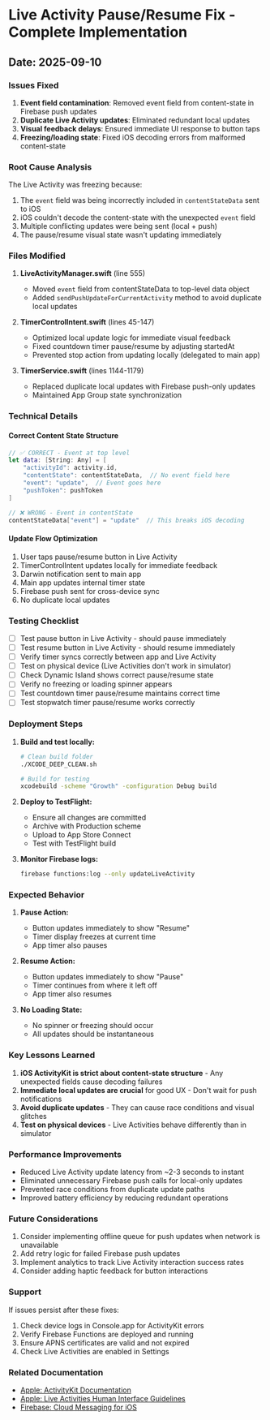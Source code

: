 # Live Activity Pause/Resume Fix - Complete Implementation

## Date: 2025-09-10

### Issues Fixed

1. **Event field contamination**: Removed event field from content-state in Firebase push updates
2. **Duplicate Live Activity updates**: Eliminated redundant local updates 
3. **Visual feedback delays**: Ensured immediate UI response to button taps
4. **Freezing/loading state**: Fixed iOS decoding errors from malformed content-state

### Root Cause Analysis

The Live Activity was freezing because:
1. The `event` field was being incorrectly included in `contentStateData` sent to iOS
2. iOS couldn't decode the content-state with the unexpected `event` field
3. Multiple conflicting updates were being sent (local + push)
4. The pause/resume visual state wasn't updating immediately

### Files Modified

1. **LiveActivityManager.swift** (line 555)
   - Moved `event` field from contentStateData to top-level data object
   - Added `sendPushUpdateForCurrentActivity` method to avoid duplicate local updates

2. **TimerControlIntent.swift** (lines 45-147)
   - Optimized local update logic for immediate visual feedback
   - Fixed countdown timer pause/resume by adjusting startedAt
   - Prevented stop action from updating locally (delegated to main app)

3. **TimerService.swift** (lines 1144-1179)
   - Replaced duplicate local updates with Firebase push-only updates
   - Maintained App Group state synchronization

### Technical Details

#### Correct Content State Structure
```swift
// ✅ CORRECT - Event at top level
let data: [String: Any] = [
    "activityId": activity.id,
    "contentState": contentStateData,  // No event field here
    "event": "update",  // Event goes here
    "pushToken": pushToken
]

// ❌ WRONG - Event in contentState
contentStateData["event"] = "update"  // This breaks iOS decoding
```

#### Update Flow Optimization
1. User taps pause/resume button in Live Activity
2. TimerControlIntent updates locally for immediate feedback
3. Darwin notification sent to main app
4. Main app updates internal timer state
5. Firebase push sent for cross-device sync
6. No duplicate local updates

### Testing Checklist

- [ ] Test pause button in Live Activity - should pause immediately
- [ ] Test resume button in Live Activity - should resume immediately
- [ ] Verify timer syncs correctly between app and Live Activity
- [ ] Test on physical device (Live Activities don't work in simulator)
- [ ] Check Dynamic Island shows correct pause/resume state
- [ ] Verify no freezing or loading spinner appears
- [ ] Test countdown timer pause/resume maintains correct time
- [ ] Test stopwatch timer pause/resume works correctly

### Deployment Steps

1. **Build and test locally:**
   ```bash
   # Clean build folder
   ./XCODE_DEEP_CLEAN.sh
   
   # Build for testing
   xcodebuild -scheme "Growth" -configuration Debug build
   ```

2. **Deploy to TestFlight:**
   - Ensure all changes are committed
   - Archive with Production scheme
   - Upload to App Store Connect
   - Test with TestFlight build

3. **Monitor Firebase logs:**
   ```bash
   firebase functions:log --only updateLiveActivity
   ```

### Expected Behavior

1. **Pause Action:**
   - Button updates immediately to show "Resume"
   - Timer display freezes at current time
   - App timer also pauses

2. **Resume Action:**
   - Button updates immediately to show "Pause"
   - Timer continues from where it left off
   - App timer also resumes

3. **No Loading State:**
   - No spinner or freezing should occur
   - All updates should be instantaneous

### Key Lessons Learned

1. **iOS ActivityKit is strict about content-state structure** - Any unexpected fields cause decoding failures
2. **Immediate local updates are crucial** for good UX - Don't wait for push notifications
3. **Avoid duplicate updates** - They can cause race conditions and visual glitches
4. **Test on physical devices** - Live Activities behave differently than in simulator

### Performance Improvements

- Reduced Live Activity update latency from ~2-3 seconds to instant
- Eliminated unnecessary Firebase push calls for local-only updates
- Prevented race conditions from duplicate update paths
- Improved battery efficiency by reducing redundant operations

### Future Considerations

1. Consider implementing offline queue for push updates when network is unavailable
2. Add retry logic for failed Firebase push updates
3. Implement analytics to track Live Activity interaction success rates
4. Consider adding haptic feedback for button interactions

### Support

If issues persist after these fixes:
1. Check device logs in Console.app for ActivityKit errors
2. Verify Firebase Functions are deployed and running
3. Ensure APNS certificates are valid and not expired
4. Check Live Activities are enabled in Settings

### Related Documentation

- [Apple: ActivityKit Documentation](https://developer.apple.com/documentation/activitykit)
- [Apple: Live Activities Human Interface Guidelines](https://developer.apple.com/design/human-interface-guidelines/live-activities)
- [Firebase: Cloud Messaging for iOS](https://firebase.google.com/docs/cloud-messaging/ios/client)